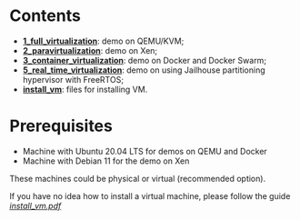 # Contents

- **[1_full_virtualization](1_full_virtualization)**: demo on QEMU/KVM;
- **[2_paravirtualization](2_paravirtualization)**: demo on Xen;
- **[3_container_virtualization](3_container_virtualization)**: demo on Docker and Docker Swarm;
- **[5_real_time_virtualization](5_real_time_virtualization)**: demo on using Jailhouse partitioning hypervisor with FreeRTOS;
- **[install_vm](install_vm)**: files for installing VM.

# Prerequisites

- Machine with Ubuntu 20.04 LTS for demos on QEMU and Docker
- Machine with Debian 11 for the demo on Xen

These machines could be physical or virtual (recommended option).

If you have no idea how to install a virtual machine, please follow the guide [_install_vm.pdf_](https://github.com/ldesi/virtualization_technologies_course/blob/master/install_vm/install_vm.pdf)
